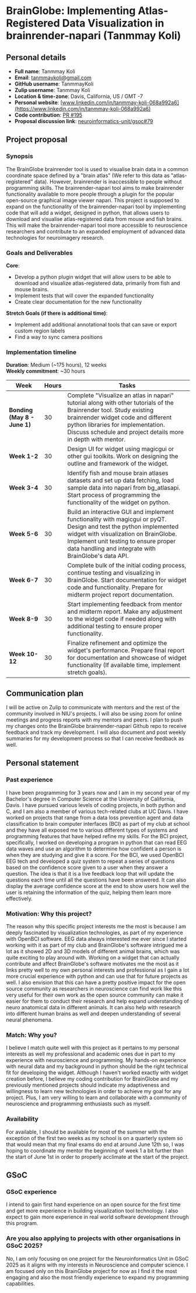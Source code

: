 # BrainGlobe: Implementing Atlas-Registered Data Visualization in brainrender-napari (Tanmmay Koli)

## Personal details
- **Full name**: Tanmmay Koli  
- **Email**: tanmmaykoli@gmail.com  
- **GitHub username**: TanmmayKoli  
- **Zulip username**: Tanmmay Koli  
- **Location & time-zone**: Davis, California, US / GMT -7  
- **Personal website**: [www.linkedin.com/in/tanmmay-koli-068a992a6](https://www.linkedin.com/in/tanmmay-koli-068a992a6)  
- **Code contribution**: [PR #195](https://github.com/brainglobe/brainrender-napari/pull/195)  
- **Proposal discussion link**: [neuroinformatics-unit/gsoc#79](https://github.com/neuroinformatics-unit/gsoc/pull/79)  

## Project proposal

### Synopsis
The BrainGlobe brainrender tool is used to visualise brain data in a common coordinate space defined by a "brain atlas" (We refer to this data as "atlas-registered" data). However, brainrender is inaccessible to people without programming skills. The brainrender-napari tool aims to make brainrender functionality available to more people through a plugin for the popular open-source graphical image viewer napari. This project is supposed to expand on the functionality of the brainrender-napari tool by implementing code that will add a widget, designed in python, that allows users to download and visualise atlas-registered data from mouse and fish brains. This will make the brainrender-napari tool more accessible to neuroscience researchers and contribute to an expanded employment of advanced data technologies for neuroimagery research.

### Goals and Deliverables
**Core**:
- Develop a python plugin widget that will allow users to be able to download and visualize atlas-registered data, primarily from fish and mouse brains.
- Implement tests that will cover the expanded functionality
- Create clear documentation for the new functionality

**Stretch Goals (if there is additional time)**:
- Implement add additional annotational tools that can save or export custom region labels
- Find a way to sync camera positions

### Implementation timeline
**Duration**: Medium (~175 hours), 12 weeks  
**Weekly commitment**: ~30 hours  

| Week       | Hours | Tasks |
|------------|-------|-------|
| **Bonding (May 8 - June 1)** | 30 | Complete "Visualize an atlas in napari" tutorial along with other tutorials of the Brainrender tool. Study existing brainrender widget code and different python libraries for implementation. Discuss schedule and project details more in depth with mentor. |
| **Week 1-2** | 30 | Design UI for widget using magicgui or other gui toolkits. Work on designing the outline and framework of the widget. |
| **Week 3-4** | 30 | Identify fish and mouse brain atlases datasets and set up data fetching, load sample data into napari from bg_atlasapi. Start process of programming the functionality of the widget on python. |
| **Week 5-6** | 30 | Build an interactive GUI and implement functionality with magicgui or pyQT. Design and test the python implemented widget with visualization on BrainGlobe. Implement unit testing to ensure proper data handling and integrate with BrainGlobe's data API. |
| **Week 6-7** | 30 | Complete bulk of the initial coding process, continue testing and visualizing in BrainGlobe. Start documentation for widget code and functionality. Prepare for midterm project report documentation. |
| **Week 8-9** | 30 | Start implementing feedback from mentor and midterm report. Make any adjustment to the widget code if needed along with additional testing to ensure proper functionality. |
| **Week 10-12** | 30 | Finalize refinement and optimize the widget's performance. Prepare final report for documentation and showcase of widget functionality (If available time, implement stretch goals). |

## Communication plan
I will be active on Zulip to communicate with mentors and the rest of the community involved in NIU's projects. I will also be using zoom for online meetings and progress reports with my mentors and peers. I plan to push my changes onto the BrainGlobe brainrender-napari Github repo to receive feedback and track my development. I will also document and post weekly summaries for my development process so that I can receive feedback as well.

## Personal statement

### Past experience
I have been programming for 3 years now and I am in my second year of my Bachelor's degree in Computer Science at the University of California, Davis. I have pursued various levels of coding projects, in both python and C, and I am also a member of various tech-related clubs at UC Davis. I have worked on projects that range from a data loss prevention agent and data classification to brain computer interfaces (BCI) as part of my club at school and they have all exposed me to various different types of systems and programming features that have helped refine my skills. For the BCI project, specifically, I worked on developing a program in python that can read EEG data waves and use an algorithm to determine how confident a person is when they are studying and give it a score. For the BCI, we used OpenBCI EEG tech and developed a quiz system to repeat a series of questions based on the confidence score given to a user when they answer a question. The idea is that it is a live feedback loop that will update the questions each time until all the questions have been answered. It can also display the average confidence score at the end to show users how well the user is retaining the information of the quiz, helping them learn more effectively.

### Motivation: Why this project?
The reason why this specific project interests me the most is because I am deeply fascinated by visualization technologies, as part of my experience with OpenBCI software. EEG data always interested me ever since I started working with it as part of my club and BrainGlobe's software intrigued me a lot as it showed 2D and 3D models of different animal brains, which was quite exciting to play around with. Working on a widget that can actually contribute and affect BrainGlobe's software motivates me the most as it links pretty well to my own personal interests and professional as I gain a lot more crucial experience with python and can use that for future projects as well. I also envision that this can have a pretty positive impact for the open source community as researchers in neuroscience can find work like this very useful for their own work as the open source community can make it easier for them to conduct their research and help expand understanding of neuro anatomical data in different animals. It can also help with research into different human brains as well and deepen understanding of several neural phenomena.

### Match: Why you?
I believe I match quite well with this project as it pertains to my personal interests as well my professional and academic ones due in part to my experience with neuroscience and programming. My hands-on experience with neural data and my background in python should be the right technical fit for developing the widget. Although I haven't worked exactly with widget creation before, I believe my coding contribution for BrainGlobe and my previously mentioned projects should indicate my adaptiveness and willingness to learn new technologies in order to achieve my goal for any project. Plus, I am very willing to learn and collaborate with a community of neuroscience and programming enthusiasts such as myself.

### Availability
For available, I should be available for most of the summer with the exception of the first two weeks as my school is on a quarterly system so that would mean that my final exams do end at around June 12th so, I was hoping to coordinate my mentor the beginning of week 1 a bit further than the start of June 1st in order to properly acclimate at the start of the project.

## GSoC

### GSoC experience
I intend to gain first hand experience on an open source for the first time and get more experience in building visualization tool technology. I also expect to gain more experience in real world software development through this program.

### Are you also applying to projects with other organisations in GSoC 2025?
No, I am only focusing on one project for the Neuroinformatics Unit in GSoC 2025 as it aligns with my interests in Neuroscience and computer science. I am focused only on this BrainGlobe project for now as I find it the most engaging and also the most friendly experience to expand my programming capabilities.
